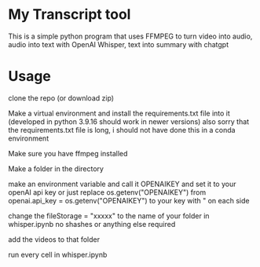 # My Transcript tool

This is a simple python program that uses FFMPEG to turn video into audio, audio into text with OpenAI Whisper, text into summary with chatgpt

# Usage
clone the repo (or download zip)

Make a virtual environment and install the requirements.txt file into it (developed in python 3.9.16 should work in newer versions) also sorry that the requirements.txt file is long, i should not have done this in a conda environment

Make sure you have ffmpeg installed

Make a folder in the directory

make an environment variable and call it OPENAIKEY and set it to your openAI api key or just replace os.getenv("OPENAIKEY") from openai.api_key = os.getenv("OPENAIKEY") to your key with " on each side

change the fileStorage = "xxxxx" to the name of your folder in whisper.ipynb no shashes or anything else required

add the videos to that folder

run every cell in whisper.ipynb

